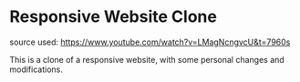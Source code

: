 # Responsive Website Clone

source used: https://www.youtube.com/watch?v=LMagNcngvcU&t=7960s

This is a clone of a responsive website, with some personal changes and modifications.
